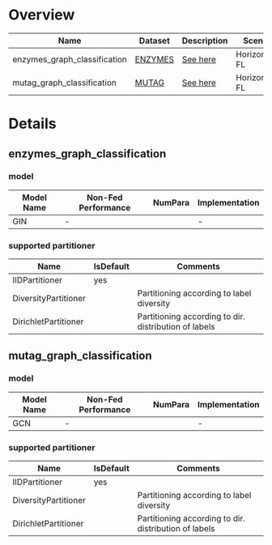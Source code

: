 # Overview
| **Name**                | **Dataset**                                                 | **Description**                      | **Scene**     | **Download**                                                                                           | **Remark** |
|-------------------------|-------------------------------------------------------------|--------------------------------------|---------------|--------------------------------------------------------------------------------------------------------|------------|
| enzymes_graph_classification    | [ENZYMES]()                                                 | [See here](#enzymes_graph_classification)    | Horizontal FL | [Click Here](https://github.com/WwZzz/easyFL/raw/FLGo/resources/benchmark/enzymes_graph_classification.zip)    | -          |
| mutag_graph_classification  | [MUTAG]()        | [See here](#mutag_graph_classification)  | Horizontal FL | [Click Here](https://github.com/WwZzz/easyFL/raw/FLGo/resources/benchmark/mutag_graph_classification.zip)  |            |

# Details

## **enzymes_graph_classification**
<div id="enzymes_graph_classification"></div>

### model
| **Model Name** | **Non-Fed Performance** | **NumPara** | **Implementation** |
|----------------|-------------------------|-------------|--------------------|
| GIN            | -                       |             | -                  |

### supported partitioner
| Name                 | IsDefault | Comments                                               |
|----------------------|-----------|--------------------------------------------------------|
| IIDPartitioner       | yes       |                                                        |
| DiversityPartitioner |           | Partitioning according to label diversity              |
| DirichletPartitioner |           | Partitioning according to dir. distribution of labels  |

## **mutag_graph_classification**
<div id="mutag_graph_classification"></div>

### model
| **Model Name** | **Non-Fed Performance** | **NumPara** | **Implementation** |
|----------------|-------------------------|-------------|--------------------|
| GCN            | -                       |             | -                  |

### supported partitioner
| Name                 | IsDefault | Comments                                               |
|----------------------|-----------|--------------------------------------------------------|
| IIDPartitioner       | yes       |                                                        |
| DiversityPartitioner |           | Partitioning according to label diversity              |
| DirichletPartitioner |           | Partitioning according to dir. distribution of labels  |
